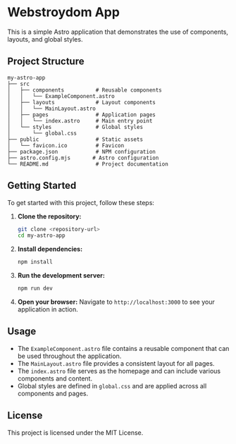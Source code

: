 # Webstroydom App

This is a simple Astro application that demonstrates the use of components, layouts, and global styles.

## Project Structure

```
my-astro-app
├── src
│   ├── components          # Reusable components
│   │   └── ExampleComponent.astro
│   ├── layouts             # Layout components
│   │   └── MainLayout.astro
│   ├── pages               # Application pages
│   │   └── index.astro     # Main entry point
│   └── styles              # Global styles
│       └── global.css
├── public                  # Static assets
│   └── favicon.ico         # Favicon
├── package.json            # NPM configuration
├── astro.config.mjs       # Astro configuration
└── README.md               # Project documentation
```

## Getting Started

To get started with this project, follow these steps:

1. **Clone the repository:**
   ```bash
   git clone <repository-url>
   cd my-astro-app
   ```

2. **Install dependencies:**
   ```bash
   npm install
   ```

3. **Run the development server:**
   ```bash
   npm run dev
   ```

4. **Open your browser:**
   Navigate to `http://localhost:3000` to see your application in action.

## Usage

- The `ExampleComponent.astro` file contains a reusable component that can be used throughout the application.
- The `MainLayout.astro` file provides a consistent layout for all pages.
- The `index.astro` file serves as the homepage and can include various components and content.
- Global styles are defined in `global.css` and are applied across all components and pages.

## License

This project is licensed under the MIT License.